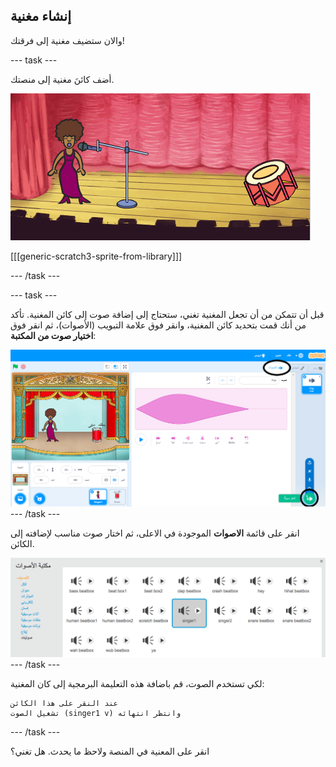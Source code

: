 ## إنشاء مغنية

والان ستضيف مغنية إلى فرقتك!

\--- task \---

أضف كائنَ مغنية إلى منصتك.

![لقطة الشاشة](images/band-singer-mic.png)

[[[generic-scratch3-sprite-from-library]]]

\--- /task \---

\--- task \---

قبل أن تتمكن من أن تجعل المغنية تغني، ستحتاج إلى إضافة صوت إلى كائن المغنية. تأكد من أنك قمت بتحديد كائن المغنية، وانقر فوق علامة التبويب (الأصوات)، ثم انقر فوق **اختيار صوت من المكتبة**:

![لقطة الشاشة](images/band-import-sound-annotated.png) \--- /task \---

انقر على قائمة **الاصوات** الموجودة في الاعلى، ثم اختار صوت مناسب لإضافته إلى الكائن.

![لقطة الشاشة](images/band-choose-sound.png) \--- /task \---

لكي تستخدم الصوت، قم باضافة هذه التعليمة البرمجية إلى كان المغنية:

```blocks3
عند النقر على هذا الكائن
تشغيل الصوت (singer1 v) وانتظر انتهائه
```

\--- /task \---

انقر على المعنية في المنصة ولاحظ ما يحدث. هل تغني؟